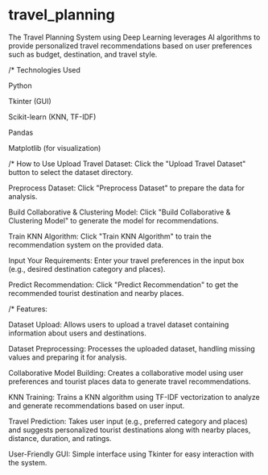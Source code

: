 # travel_planning
The Travel Planning System using Deep Learning leverages AI algorithms to provide personalized travel recommendations based on user preferences such as budget, destination, and travel style.

/* Technologies Used

Python

Tkinter (GUI)

Scikit-learn (KNN, TF-IDF)

Pandas

Matplotlib (for visualization)


/* How to Use
Upload Travel Dataset: Click the "Upload Travel Dataset" button to select the dataset directory.

Preprocess Dataset: Click "Preprocess Dataset" to prepare the data for analysis.

Build Collaborative & Clustering Model: Click "Build Collaborative & Clustering Model" to generate the model for recommendations.

Train KNN Algorithm: Click "Train KNN Algorithm" to train the recommendation system on the provided data.

Input Your Requirements: Enter your travel preferences in the input box (e.g., desired destination category and places).

Predict Recommendation: Click "Predict Recommendation" to get the recommended tourist destination and nearby places.

/* Features:

Dataset Upload: Allows users to upload a travel dataset containing information about users and destinations.

Dataset Preprocessing: Processes the uploaded dataset, handling missing values and preparing it for analysis.

Collaborative Model Building: Creates a collaborative model using user preferences and tourist places data to generate travel recommendations.

KNN Training: Trains a KNN algorithm using TF-IDF vectorization to analyze and generate recommendations based on user input.

Travel Prediction: Takes user input (e.g., preferred category and places) and suggests personalized tourist destinations along with nearby places, 
distance, duration, and ratings.

User-Friendly GUI: Simple interface using Tkinter for easy interaction with the system.
